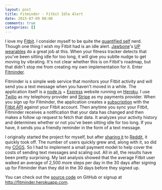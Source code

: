```yaml
---
layout: post
title: Fitminder - Fitbit Idle Alert
date: 2015-07-09 00:00
comments: true
categories: []
---
```

I love my <a href="http://fitbit.com">Fitbit</a>. I consider myself to be quite the <a href="http://quantifiedself.com">quantified self</a> nerd. Though one thing I wish my Fitbit had is an idle alert. <a href="http://jawbone.com">Jawbone</a>'s <a href="https://jawbone.com/up">UP wearables</a> do a great job at this. When your fitness tracker detects that you've been sitting idle for too long, it will give you subtle nudge to get moving by vibrating. It's not clear whether this is on Fitbit's roadmap, but that didn't stop me from creating my own implementation for it. Enter <a href="http://fitminder.herokuapp.com">Fitminder</a>.

Fitminder is s simple web service that monitors your Fitbit activity and will send you a text message when you haven't moved in a while. The application itself is a <a href="http://nodejs.org">node.js</a> + <a href="http://expressjs.com">Express</a> website running on <a href="http://heroku.com">Heroku</a>. I use <a href="http://twilio.com">Twilio</a> as my telephony provider and <a href="http://stripe.com">Stripe</a> as my payments provider. When you sign up for Fitminder, the application creates a <a href="http://wiki.fitbit.com/display/API/Fitbit+Subscriptions+API">subscription</a> with the <a href=http://dev.fitbit.com>Fitbit API</a> against your Fitbit account. Then anytime you sync your Fitbit, Fitminder receives a notification that your data has changed and then makes a follow up request to fetch that data. It analyzes your activity history and determines whether or not you've been sitting idle for too long. If you have, it sends you a friendly reminder in the form of a text message.

I originally started the project for myself, but after <a href="http://www.reddit.com/r/fitbit/comments/31jecl/fitminder_an_idle_alert_for_your_fitbit/">sharing it</a> to <a href="http://reddit.com">Reddit</a>, it quickly took off. The number of users quickly grew and, along with it, so did my <a href="http://en.wikipedia.org/wiki/Cost_of_goods_sold">COGS</a>. So I had to implement a small payment model to help cover the costs of sending text messages and scaling out. All in all, the results have been pretty surprising. My last analysis showed that the average Fitbit user walked an average of 2,500 more steps per day in the 30 days after signing up for Fitminder than they did in the 30 days before they signed up. 

You can check out the <a href="http://github.com/mbmccormick/fitminder">source code</a> on GitHub or signup at <a href="http://fitminder.herokuapp.com">http://fitminder.herokuapp.com</a>.